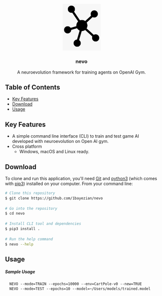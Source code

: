 <p align="center">
  <a href="https://github.com/1bayezian/nevo">
    <img src="/images/logo.png" alt="nevo" width="125" />
  </a>
</p>
<h3 align="center">nevo</h3>
<p align="center">
  A neuroevolution framework for training agents on OpenAI Gym.
</p>

## Table of Contents

- [Key Features](#key-features)
- [Download](#download)
- [Usage](#usage)

## Key Features

* A simple command line interface (CLI) to train and test game AI developed with neuroevolution on Open AI gym.
* Cross platform
  - Windows, macOS and Linux ready.

## Download

To clone and run this application, you'll need [Git](https://git-scm.com) and [python3](https://www.python.org/download/releases/3.0/) (which comes with [pip3](https://pypi.org/project/pip/)) installed on your computer. From your command line:

```bash
# Clone this repository
$ git clone https://github.com/1bayezian/nevo

# Go into the repository
$ cd nevo

# Install CLI tool and dependencies
$ pip3 install .

# Run the help command
$ nevo --help
```

## Usage

##### Sample Usage
```
  NEVO --mode=TRAIN --epochs=10000 --env=CartPole-v0 --new=TRUE 
  NEVO --mode=TEST --epochs=10 --model=~/Users/models/trained.model
```
